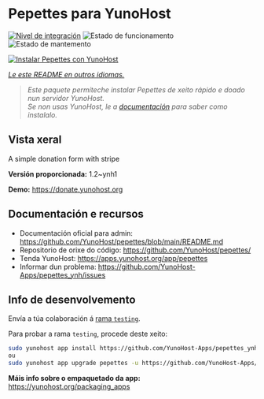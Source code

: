 <!--
NOTA: Este README foi creado automáticamente por <https://github.com/YunoHost/apps/tree/master/tools/readme_generator>
NON debe editarse manualmente.
-->

# Pepettes para YunoHost

[![Nivel de integración](https://apps.yunohost.org/badge/integration/pepettes)](https://ci-apps.yunohost.org/ci/apps/pepettes/)
![Estado de funcionamento](https://apps.yunohost.org/badge/state/pepettes)
![Estado de mantemento](https://apps.yunohost.org/badge/maintained/pepettes)

[![Instalar Pepettes con YunoHost](https://install-app.yunohost.org/install-with-yunohost.svg)](https://install-app.yunohost.org/?app=pepettes)

*[Le este README en outros idiomas.](./ALL_README.md)*

> *Este paquete permíteche instalar Pepettes de xeito rápido e doado nun servidor YunoHost.*  
> *Se non usas YunoHost, le a [documentación](https://yunohost.org/install) para saber como instalalo.*

## Vista xeral

A simple donation form with stripe

**Versión proporcionada:** 1.2~ynh1

**Demo:** <https://donate.yunohost.org>
## Documentación e recursos

- Documentación oficial para admin: <https://github.com/YunoHost/pepettes/blob/main/README.md>
- Repositorio de orixe do código: <https://github.com/YunoHost/pepettes/>
- Tenda YunoHost: <https://apps.yunohost.org/app/pepettes>
- Informar dun problema: <https://github.com/YunoHost-Apps/pepettes_ynh/issues>

## Info de desenvolvemento

Envía a túa colaboración á [rama `testing`](https://github.com/YunoHost-Apps/pepettes_ynh/tree/testing).

Para probar a rama `testing`, procede deste xeito:

```bash
sudo yunohost app install https://github.com/YunoHost-Apps/pepettes_ynh/tree/testing --debug
ou
sudo yunohost app upgrade pepettes -u https://github.com/YunoHost-Apps/pepettes_ynh/tree/testing --debug
```

**Máis info sobre o empaquetado da app:** <https://yunohost.org/packaging_apps>

